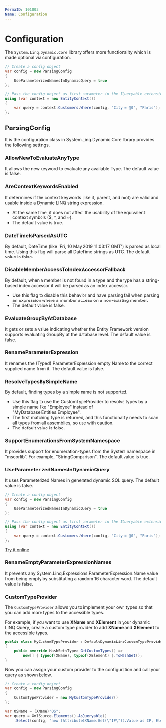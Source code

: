 ```yaml
---
PermaID: 101003
Name: Configuration
---
```


# Configuration

The `System.Linq.Dynamic.Core` library offers more functionality which is made optional via configuration.

```csharp
// Create a config object
var config = new ParsingConfig
{
    UseParameterizedNamesInDynamicQuery = true
};

// Pass the config object as first parameter in the IQueryable extension methods, in this example Where(...)
using (var context = new EntityContext())
{    
    var query = context.Customers.Where(config, "City = @0", "Paris");
};
```

## ParsingConfig

It is the configuration class in System.Linq.Dynamic.Core library provides the following settings.

### AllowNewToEvaluateAnyType

It allows the new keyword to evaluate any available Type. The default value is false.

### AreContextKeywordsEnabled

It determines if the context keywords (like it, parent, and root) are valid and usable inside a Dynamic LINQ string expression. 
 - At the same time, it does not affect the usability of the equivalent context symbols ($, ^, and ~). 
 - The default value is true.

### DateTimeIsParsedAsUTC

By default, DateTime (like 'Fri, 10 May 2019 11:03:17 GMT') is parsed as local time. Using this flag will parse all DateTime strings as UTC. The default value is false.

### DisableMemberAccessToIndexAccessorFallback 

By default, when a member is not found in a type and the type has a string-based index accessor it will be parsed as an index accessor.

 - Use this flag to disable this behavior and have parsing fail when parsing an expression where a member access on a non-existing member. 
 - The default value is false.

### EvaluateGroupByAtDatabase 

It gets or sets a value indicating whether the Entity Framework version supports evaluating GroupBy at the database level. The default value is false. 

### RenameParameterExpression 

It renames the (Typed) ParameterExpression empty Name to the correct supplied name from it. The default value is false.

### ResolveTypesBySimpleName 

By default, finding types by a simple name is not supported.

 - Use this flag to use the CustomTypeProvider to resolve types by a simple name like "Employee" instead of "MyDatabase.Entities.Employee". 
 - The first matching type is returned, and this functionality needs to scan all types from all assemblies, so use with caution. 
 - The default value is false.

### SupportEnumerationsFromSystemNamespace 

It provides support for enumeration-types from the System namespace in “mscorlib”. For example, "StringComparison". The default value is true.

### UseParameterizedNamesInDynamicQuery 

It uses Parameterized Names in generated dynamic SQL query. The default value is false. 

```csharp
// Create a config object
var config = new ParsingConfig
{
    UseParameterizedNamesInDynamicQuery = true
};

// Pass the config object as first parameter in the IQueryable extension methods, in this example Where(...)
using (var context = new EntityContext())
{    
    var query = context.Customers.Where(config, "City = @0", "Paris");
};
```

[Try it online](https://dotnetfiddle.net/CF6AQ8)

### RenameEmptyParameterExpressionNames 

It prevents any System.Linq.Expressions.ParameterExpression.Name value from being empty by substituting a random 16 character word. The default value is false.

### CustomTypeProvider 

The `CustomTypeProvider` allows you to implement your own types so that you can add more types to the accessible types.

For example, if you want to use **XName** and **XElement** in your dynamic LINQ Query, create a custom type provider to add **XName** and **XElement** to the accessible types.

```csharp
public class MyCustomTypeProvider : DefaultDynamicLinqCustomTypeProvider
{
    public override HashSet<Type> GetCustomTypes() => 
        new[] { typeof(XName), typeof(XElement) }.ToHashSet();
}
```

Now you can assign your custom provider to the configuration and call your query as shown below.

```csharp
// Create a config object
var config = new ParsingConfig
{
    CustomTypeProvider = new MyCustomTypeProvider()
};

var OSName = (XName)"OS";
var query = XmlSource.Elements().AsQueryable()
    .Select(config, "new (Attribute(XName.Get(\"IP\")).Value as IP, Element(@0).Value as OS)", OSName);
```
